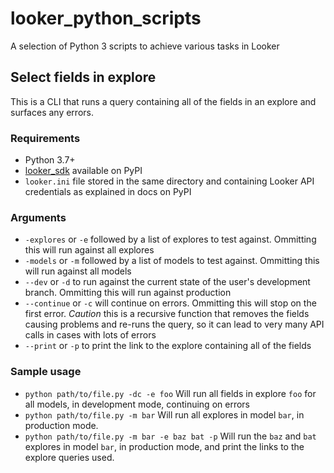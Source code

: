 # looker_python_scripts
A selection of Python 3 scripts to achieve various tasks in Looker

## Select fields in explore
This is a CLI that runs a query containing all of the fields in an explore and surfaces any errors.

### Requirements
* Python 3.7+
* [looker_sdk](https://pypi.org/project/looker-sdk/) available on PyPI
* `looker.ini` file stored in the same directory and containing Looker API credentials as explained in docs on PyPI

### Arguments
* `-explores` or `-e` followed by a list of explores to test against. Ommitting this will run against all explores
* `-models` or `-m` followed by a list of models to test against. Ommitting this will run against all models
* `--dev` or `-d` to run against the current state of the user's development branch. Ommitting this will run against production
* `--continue` or `-c` will continue on errors. Ommitting this will stop on the first error. *Caution* this is a recursive function that removes the fields causing problems and re-runs the query, so it can lead to very many API calls in cases with lots of errors
* `--print` or `-p` to print the link to the explore containing all of the fields

### Sample usage
* `python path/to/file.py -dc -e foo` Will run all fields in explore `foo` for all models, in development mode, continuing on errors
* `python path/to/file.py -m bar` Will run all explores in model `bar`, in production mode.
* `python path/to/file.py -m bar -e baz bat -p` Will run the `baz` and `bat` explores in model `bar`, in production mode, and print the links to the explore queries used.